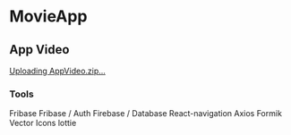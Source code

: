 # MovieApp
## App Video
[Uploading AppVideo.zip…]()

### Tools
Fribase
Fribase / Auth
Firebase / Database
React-navigation
Axios
Formik
Vector Icons
lottie
